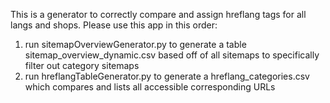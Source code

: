 This is a generator to correctly compare and assign hreflang tags for all langs and shops.
Please use this app in this order:
1. run sitemapOverviewGenerator.py to generate a table sitemap_overview_dynamic.csv based off of all sitemaps to specifically filter out category sitemaps
2. run hreflangTableGenerator.py to generate a hreflang_categories.csv which compares and lists all accessible corresponding URLs 
